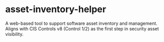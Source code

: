 # asset-inventory-helper
A web-based tool to support software asset inventory and management. Aligns with CIS Controls v8 (Control 1/2) as the first step in security asset visibility.
